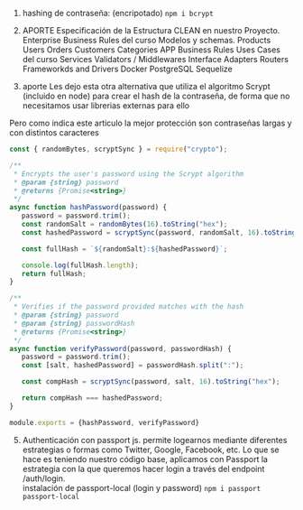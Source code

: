 1. hashing de contraseña: (encripotado) `npm i bcrypt`
2. APORTE
   Especificación de la Estructura CLEAN en nuestro Proyecto.
Enterprise Business Rules del curso
Modelos y schemas.
Products
Users
Orders
Customers
Categories
APP Business Rules Uses Cases del curso
Services
Validators / Middlewares
Interface Adapters
Routers
Frameworkds and Drivers
Docker
PostgreSQL
Sequelize

3. aporte
   Les dejo esta otra alternativa que utiliza el algoritmo Scrypt (incluido en node) para crear el hash de la contraseña, de forma que no necesitamos usar librerias externas para ello

Pero como indica este articulo la mejor protección son contraseñas largas y con distintos caracteres

```js
const { randomBytes, scryptSync } = require("crypto");

/**
 * Encrypts the user's password using the Scrypt algorithm
 * @param {string} password 
 * @returns {Promise<string>}
 */
async function hashPassword(password) {
   password = password.trim();
   const randomSalt = randomBytes(16).toString("hex");
   const hashedPassword = scryptSync(password, randomSalt, 16).toString("hex");

   const fullHash = `${randomSalt}:${hashedPassword}`;

   console.log(fullHash.length);
   return fullHash;
}

/**
 * Verifies if the password provided matches with the hash
 * @param {string} password
 * @param {string} passwordHash
 * @returns {Promise<string>}
 */
async function verifyPassword(password, passwordHash) {
   password = password.trim();
   const [salt, hashedPassword] = passwordHash.split(":");

   const compHash = scryptSync(password, salt, 16).toString("hex");

   return compHash === hashedPassword;
}

module.exports = {hashPassword, verifyPassword}

```

5. Authenticación con passport js. permite logearnos mediante diferentes estrategias o formas como Twitter, Google, Facebook, etc. Lo que se hace es teniendo nuestro código base, aplicamos con Passport la estrategia con la que queremos hacer login a través del endpoint /auth/login.  
   instalación de passport-local (login y password) `npm i passport passport-local`
